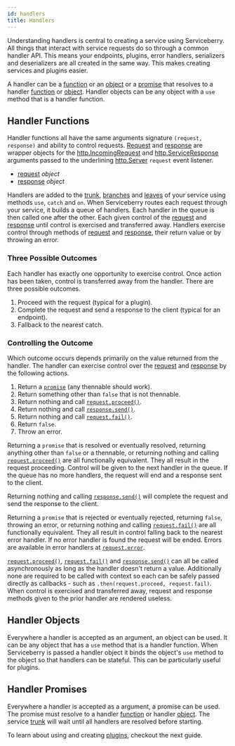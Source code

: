 ```yaml
---
id: handlers
title: Handlers
---
```


Understanding handlers is central to creating a service using Serviceberry. All things that
interact with service requests do so through a common handler API. This means your endpoints,
plugins, error handlers, serializers and deserializers are all created in the same way.
This makes creating services and plugins easier.

A handler can be a [function](#handler-functions) or an [object](#handler-objects)
or a [promise](#handler-promise) that resolves to a handler [function](#handler-functions) or [object](#handler-objects).
Handler objects can be any object with a `use` method that is a handler function.

Handler Functions
-----------------

Handler functions all have the same arguments signature `(request, response)` and ability to control requests.
[Request](request.html) and [response](response.html) are wrapper objects for the
[http.IncomingRequest](https://nodejs.org/dist/latest-v8.x/docs/api/http.html#http_class_http_incomingmessage)
and [http.ServiceResponse](https://nodejs.org/dist/latest-v8.x/docs/api/http.html#http_class_http_serverresponse)
arguments passed to the underlining [http.Server](https://nodejs.org/dist/latest-v8.x/docs/api/http.html#http_class_http_server)
`request` event listener.

  - [request](request.html) *object*
  - [response](response.html) *object*

Handlers are added to the [trunk](trunk.html), [branches](branch.html) and [leaves](leaf.html)
of your service using methods `use`, `catch` and `on`. When Serviceberry routes each request through your service, it builds a queue of handlers. Each handler in the queue is then called one after the other. Each given control of the
[request](request.html) and [response](response.html) until control is exercised and transferred away. Handlers exercise control through
methods of [request](request.html) and [response](response.html), their return value or by throwing an error.

### Three Possible Outcomes

Each handler has exactly one opportunity to exercise control. Once action has been taken, control
is transferred away from the handler. There are three possible outcomes.

  1. Proceed with the request (typical for a plugin).
  2. Complete the request and send a response to the client (typical for an endpoint).
  3. Fallback to the nearest catch.

### Controlling the Outcome

Which outcome occurs depends primarily on the value returned from the handler. The handler can exercise
control over the [request](request.html) and [response](response.html) by the following actions.

  1. Return a [`promise`](https://developer.mozilla.org/docs/Web/JavaScript/Reference/Global_Objects/Promise)
     (any thennable should work).
  2. Return something other than `false` that is not thennable.
  3. Return nothing and call [`request.proceed()`](request.html#proceed-value).
  4. Return nothing and call [`response.send()`](response.html#send-options).
  5. Return nothing and call [`request.fail()`](request.html#failerror-status-headers).
  6. Return `false`.
  7. Throw an error.

Returning a `promise` that is resolved or eventually resolved, returning anything other than `false` or a
thennable, or returning nothing and calling [`request.proceed()`](request.html#proceed-value) are all functionally equivalent. They all result in the request
proceeding. Control will be given to the next handler in the queue. If the queue has no more handlers,
the request will end and a response sent to the client.

Returning nothing and calling [`response.send()`](response.html#send-options) will complete the request and send the response to the client.

Returning a `promise` that is rejected or eventually rejected, returning `false`, throwing an error, or returning
nothing and calling [`request.fail()`](request.html#failerror-status-headers) are all functionally equivalent. They all result in control falling back to the nearest error handler. If no error handler is found the request will be ended. Errors are available in error handlers
at [`request.error`](request.html#error).

[`request.proceed()`](request.html#proceed-value), [`request.fail()`](request.html#failerror-status-headers) and [`response.send()`](response.html#send-options) can all be called asynchronously as long
as the handler doesn't return a value. Additionally none are required to be called with context so
each can be safely passed directly as callbacks - such as `.then(request.proceed, request.fail)`. When control is exercised and transferred away, request and response methods given to the prior handler are rendered useless.

Handler Objects
---------------

Everywhere a handler is accepted as an argument, an object can be used. It can be any object that has a `use`
method that is a handler function. When Serviceberry is passed a handler object it binds the object's `use` method to the object so that handlers can be stateful. This can be particularly useful for plugins.

Handler Promises
----------------

Everywhere a handler is accepted as a argument, a promise can be used. The promise
must resolve to a handler [function](#handler-function) or handler [object](#handler-promises).
The service [trunk](trunk.html) will wait until all handlers are resolved before
starting.

To learn about using and creating [plugins](plugins.html), checkout the next guide.
